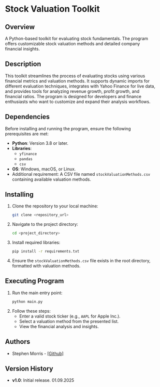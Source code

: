 # Stock Valuation Toolkit

## Overview
A Python-based toolkit for evaluating stock fundamentals. The program offers customizable stock valuation methods and detailed company financial insights.

## Description
This toolkit streamlines the process of evaluating stocks using various financial metrics and valuation methods. It supports dynamic imports for different evaluation techniques, integrates with Yahoo Finance for live data, and provides tools for analyzing revenue growth, profit growth, and financial ratios. The program is designed for developers and finance enthusiasts who want to customize and expand their analysis workflows.

## Dependencies
Before installing and running the program, ensure the following prerequisites are met:
- **Python**: Version 3.8 or later.
- **Libraries**:
  - `yfinance`
  - `pandas`
  - `csv`
- **OS**: Windows, macOS, or Linux.
- Additional requirement: A CSV file named `stockValuationMethods.csv` containing available valuation methods.

## Installing
1. Clone the repository to your local machine:
   ```bash
   git clone <repository_url>
   ```
2. Navigate to the project directory:
   ```bash
   cd <project_directory>
   ```
3. Install required libraries:
   ```bash
   pip install -r requirements.txt
   ```
4. Ensure the `stockValuationMethods.csv` file exists in the root directory, formatted with valuation methods.

## Executing Program
1. Run the main entry point:
   ```bash
   python main.py
   ```
2. Follow these steps:
   - Enter a valid stock ticker (e.g., `AAPL` for Apple Inc.).
   - Select a valuation method from the presented list.
   - View the financial analysis and insights.

## Authors
- Stephen Morris - [\[Github\]](https://github.com/StephenMorrisGIT)

## Version History
- **v1.0**: Initial release. 01.09.2025
